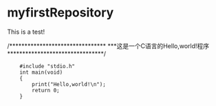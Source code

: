 # myfirstRepository
This is a test!

/********************************
***这是一个C语言的Hello,world!程序
********************************/

        #include "stdio.h"
        int main(void)
        {
            print("Hello,world!\n");
            return 0;
        }
